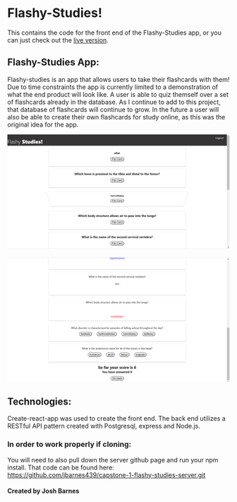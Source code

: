 # Flashy-Studies!
  This contains the code for the front end of the Flashy-Studies app, or you can just check out the [live version](https://flashy-studies.vercel.app/).

## Flashy-Studies App:
  Flashy-studies is an app that allows users to take their flashcards with them! Due to time constraints the app is currently limited to a demonstration of what the end product will look like. A user is able to quiz themself over a set of flashcards already in the database. As I continue to add to this project, that database of flashcards will continue to grow. In the future a user will also be able to create their own flashcards for study online, as this was the original idea for the app.

![Flashcard screenshot](./src/images/flashcards-midflip.png "Flashcard page screenshot")

![quiz screenshot](./src/images/mid-quiz.png "Quiz page screenshot")


## Technologies:
  Create-react-app was used to create the front end. The back end utilizes a RESTful API pattern created with Postgresql, express and Node.js.

### In order to work properly if cloning:
  You will need to also pull down the server github page and run your npm install. That code can be found here: https://github.com/jbarnes439/capstone-1-flashy-studies-server.git


#### Created by Josh Barnes